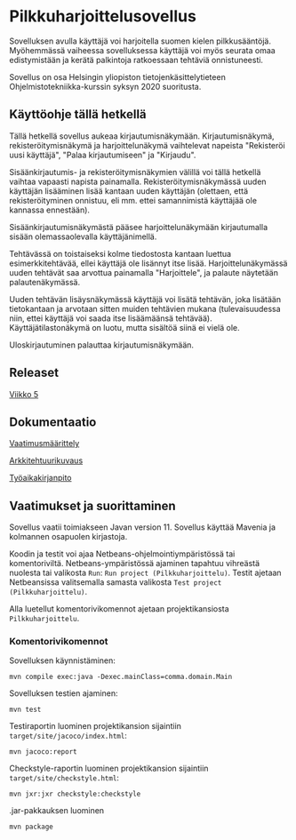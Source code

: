# Pilkkuharjoittelusovellus

Sovelluksen avulla käyttäjä voi harjoitella suomen kielen pilkkusääntöjä. 
Myöhemmässä vaiheessa sovelluksessa käyttäjä voi myös seurata omaa edistymistään ja kerätä palkintoja ratkoessaan tehtäviä onnistuneesti.

Sovellus on osa Helsingin yliopiston tietojenkäsittelytieteen Ohjelmistotekniikka-kurssin syksyn 2020 suoritusta.

## Käyttöohje tällä hetkellä

Tällä hetkellä sovellus aukeaa kirjautumisnäkymään. Kirjautumisnäkymä, rekisteröitymisnäkymä ja harjoittelunäkymä vaihtelevat napeista "Rekisteröi uusi käyttäjä", "Palaa kirjautumiseen" ja "Kirjaudu".

Sisäänkirjautumis- ja rekisteröitymisnäkymien välillä voi tällä hetkellä vaihtaa vapaasti napista painamalla.
Rekisteröitymisnäkymässä uuden käyttäjän lisääminen lisää kantaan uuden käyttäjän (olettaen, että rekisteröityminen onnistuu, eli mm. ettei samannimistä käyttäjää ole kannassa ennestään).

Sisäänkirjautumisnäkymästä pääsee harjoittelunäkymään kirjautumalla sisään olemassaolevalla käyttäjänimellä.

Tehtävässä on toistaiseksi kolme tiedostosta kantaan luettua esimerkkitehtävää, ellei käyttäjä ole lisännyt itse lisää. Harjoittelunäkymässä uuden tehtävät saa arvottua painamalla "Harjoittele", ja palaute näytetään palautenäkymässä. 

Uuden tehtävän lisäysnäkymässä käyttäjä voi lisätä tehtävän, joka lisätään tietokantaan ja arvotaan sitten muiden tehtävien mukana (tulevaisuudessa niin, ettei käyttäjä voi saada itse lisäämäänsä tehtävää). Käyttäjätilastonäkymä on luotu, mutta sisältöä siinä ei vielä ole.

Uloskirjautuminen palauttaa kirjautumisnäkymään.

## Releaset

[Viikko 5](https://github.com/sallasal/Ohte-2020/releases/tag/viikko5)

## Dokumentaatio

[Vaatimusmäärittely](https://github.com/sallasal/Ohte-2020/blob/master/dokumentaatio/vaatimusmaarittely.md)

[Arkkitehtuurikuvaus](https://github.com/sallasal/Ohte-2020/blob/master/dokumentaatio/arkkitehtuuri.md)

[Työaikakirjanpito](https://github.com/sallasal/Ohte-2020/blob/master/dokumentaatio/tyoaikakirjanpito.md)

## Vaatimukset ja suorittaminen

Sovellus vaatii toimiakseen Javan version 11. Sovellus käyttää Mavenia ja kolmannen osapuolen kirjastoja.

Koodin ja testit voi ajaa Netbeans-ohjelmointiympäristössä tai komentoriviltä. Netbeans-ympäristössä ajaminen tapahtuu vihreästä nuolesta tai valikosta `Run`: `Run project (Pilkkuharjoittelu)`. Testit ajetaan Netbeansissa valitsemalla samasta valikosta `Test project (Pilkkuharjoittelu)`.

Alla luetellut komentorivikomennot ajetaan projektikansiosta `Pilkkuharjoittelu`.

### Komentorivikomennot

Sovelluksen käynnistäminen:

```
mvn compile exec:java -Dexec.mainClass=comma.domain.Main
```

Sovelluksen testien ajaminen:
```
mvn test
```

Testiraportin luominen projektikansion sijaintiin `target/site/jacoco/index.html`:
```
mvn jacoco:report
```

Checkstyle-raportin luominen projektikansion sijaintiin `target/site/checkstyle.html`:
```
mvn jxr:jxr checkstyle:checkstyle
```

.jar-pakkauksen luominen
```
mvn package
```
